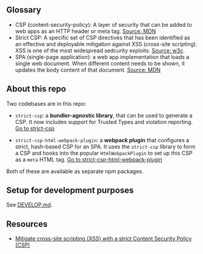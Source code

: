 ## Glossary

- CSP (content-security-policy): A layer of security that can be added to web apps as an HTTP header or meta tag. [Source: MDN](https://developer.mozilla.org/en-US/docs/Web/HTTP/CSP)
- Strict CSP: A specific set of CSP directives that has been identified as an effective and deployable mitigation against XSS (cross-site scripting). XSS is one of the most widespread sedcurity exploits. [Source: w3c](https://w3c.github.io/webappsec-csp/#strict-csp).
- SPA (single-page application): a web app implementation that loads a single web document. When different content needs to be shown, it updates the body content of that document. [Source: MDN](https://developer.mozilla.org/en-US/docs/Glossary/SPA)

## About this repo

Two codebases are in this repo:

- `strict-csp`: a **bundler-agnostic library**, that can be used to generate a CSP. It now includes support for Trusted Types and violation reporting. [Go to strict-csp](/strict-csp)

- `strict-csp-html-webpack-plugin`: a **webpack plugin** that configures a strict, hash-based CSP for an SPA. It uses the `strict-csp` library to form a CSP and hooks into the popular `HtmlWebpackPlugin` to set up this CSP as a `meta` HTML tag. [Go to strict-csp-html-webpack-plugin](/strict-csp-html-webpack-plugin)

Both of these are available as separate npm packages.

## Setup for development purposes

See [DEVELOP.md](/DEVELOP.md).

## Resources
* [Mitigate cross-site scripting (XSS) with a strict Content Security Policy (CSP)](https://web.dev/strict-csp/)
